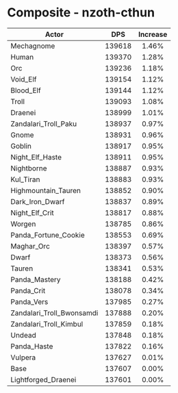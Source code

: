 # Composite - nzoth-cthun
| Actor | DPS | Increase |
|---|:---:|:---:|
|Mechagnome|139618|1.46%|
|Human|139370|1.28%|
|Orc|139236|1.18%|
|Void_Elf|139154|1.12%|
|Blood_Elf|139144|1.12%|
|Troll|139093|1.08%|
|Draenei|138999|1.01%|
|Zandalari_Troll_Paku|138937|0.97%|
|Gnome|138931|0.96%|
|Goblin|138917|0.95%|
|Night_Elf_Haste|138911|0.95%|
|Nightborne|138887|0.93%|
|Kul_Tiran|138883|0.93%|
|Highmountain_Tauren|138852|0.90%|
|Dark_Iron_Dwarf|138837|0.89%|
|Night_Elf_Crit|138817|0.88%|
|Worgen|138785|0.86%|
|Panda_Fortune_Cookie|138553|0.69%|
|Maghar_Orc|138397|0.57%|
|Dwarf|138373|0.56%|
|Tauren|138341|0.53%|
|Panda_Mastery|138188|0.42%|
|Panda_Crit|138078|0.34%|
|Panda_Vers|137985|0.27%|
|Zandalari_Troll_Bwonsamdi|137888|0.20%|
|Zandalari_Troll_Kimbul|137859|0.18%|
|Undead|137848|0.18%|
|Panda_Haste|137822|0.16%|
|Vulpera|137627|0.01%|
|Base|137607|0.00%|
|Lightforged_Draenei|137601|0.00%|
